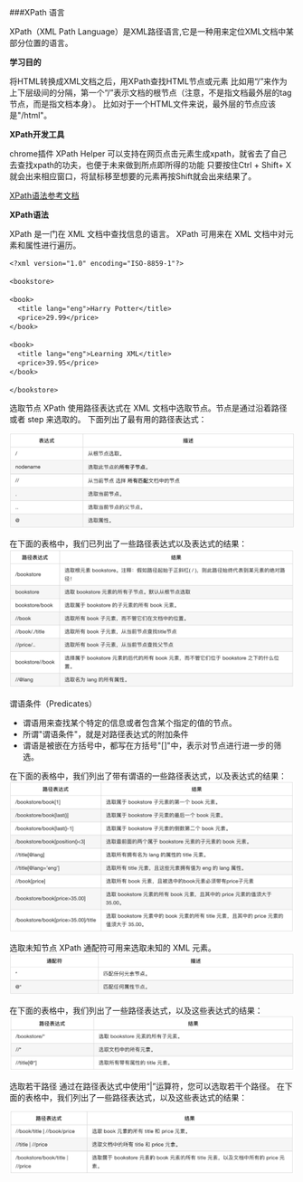 ###XPath 语言

XPath（XML Path Language）是XML路径语言,它是一种用来定位XML文档中某部分位置的语言。

**学习目的**

将HTML转换成XML文档之后，用XPath查找HTML节点或元素
比如用“/”来作为上下层级间的分隔，第一个“/”表示文档的根节点（注意，不是指文档最外层的tag节点，而是指文档本身）。
比如对于一个HTML文件来说，最外层的节点应该是"/html"。

**XPath开发工具**

chrome插件 XPath Helper
可以支持在网页点击元素生成xpath，就省去了自己去查找xpath的功夫，也便于未来做到所点即所得的功能
 只要按住Ctrl + Shift+ X就会出来相应窗口，将鼠标移至想要的元素再按Shift就会出来结果了。

[XPath语法参考文档][1]

**XPath语法**

XPath 是一门在 XML 文档中查找信息的语言。
XPath 可用来在 XML 文档中对元素和属性进行遍历。
```
<?xml version="1.0" encoding="ISO-8859-1"?>

<bookstore>

<book>
  <title lang="eng">Harry Potter</title>
  <price>29.99</price>
</book>

<book>
  <title lang="eng">Learning XML</title>
  <price>39.95</price>
</book>

</bookstore>
```
选取节点 XPath 使用路径表达式在 XML 文档中选取节点。节点是通过沿着路径或者 step 来选取的。
下面列出了最有用的路径表达式：

![](/assets/8.2.1-1.png)

在下面的表格中，我们已列出了一些路径表达式以及表达式的结果：
![](/assets/8.2.1-2.png)

谓语条件（Predicates）
- 谓语用来查找某个特定的信息或者包含某个指定的值的节点。
- 所谓"谓语条件"，就是对路径表达式的附加条件
- 谓语是被嵌在方括号中，都写在方括号"[]"中，表示对节点进行进一步的筛选。

在下面的表格中，我们列出了带有谓语的一些路径表达式，以及表达式的结果：
![](/assets/8.2.1-3.png)

选取未知节点
XPath 通配符可用来选取未知的 XML 元素。
![](/assets/8.2.1-4.png)

在下面的表格中，我们列出了一些路径表达式，以及这些表达式的结果：
![](/assets/8.2.1-5.png)

选取若干路径
通过在路径表达式中使用“|”运算符，您可以选取若干个路径。
在下面的表格中，我们列出了一些路径表达式，以及这些表达式的结果：

![](/assets/8.2.1-6.png)




[1]:http://www.w3school.com.cn/xpath/index.asp